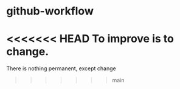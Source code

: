 # github-workflow

<<<<<<< HEAD
To improve is to change.
=======
There is nothing permanent, except change
>>>>>>> main
